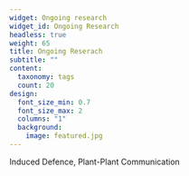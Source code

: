 ```yaml
---
widget: Ongoing research
widget_id: Ongoing Research
headless: true
weight: 65
title: Ongoing Reserach
subtitle: ""
content:
  taxonomy: tags
  count: 20
design:
  font_size_min: 0.7
  font_size_max: 2
  columns: "1"
  background:
    image: featured.jpg
---
```

Induced Defence, Plant-Plant Communication